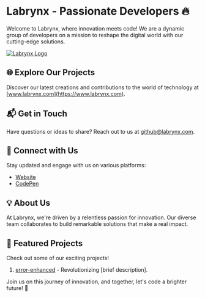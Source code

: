 # Labrynx - Passionate Developers 🔥

Welcome to Labrynx, where innovation meets code! We are a dynamic group of developers on a mission to reshape the digital world with our cutting-edge solutions.

[![Labrynx Logo](labrynx.png)](https://www.labrynx.com)

## 🌐 Explore Our Projects
Discover our latest creations and contributions to the world of technology at [www.labrynx.com](https://www.labrynx.com).

## 📬 Get in Touch
Have questions or ideas to share? Reach out to us at [github@labrynx.com](mailto:github@labrynx.com).

## 🌟 Connect with Us
Stay updated and engage with us on various platforms:

- [Website](https://www.labrynx.com)
- [CodePen](https://codepen.io/labrynx)
<!-- Add more social media links here -->

## 💡 About Us
At Labrynx, we're driven by a relentless passion for innovation. Our diverse team collaborates to build remarkable solutions that make a real impact.

## 🚀 Featured Projects
Check out some of our exciting projects!

1. [error-enhanced](https://github.com/labrynx/error-enhanced) - Revolutionizing [brief description].
<!-- Add more projects as needed -->

Join us on this journey of innovation, and together, let's code a brighter future! 🚀
